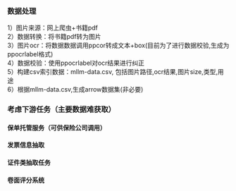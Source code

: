 
### 数据处理
1）图片来源：网上爬虫+书籍pdf   
2）数据转换：将书籍pdf转为图片   
3）图片ocr：将数据数据调用ppcor转成文本+box(目前为了进行数据校验,生成为ppocrlabel格式)    
4）数据校验：使用ppocrlabel对ocr结果进行纠正   
5）构建csv索引数据：mllm-data.csv, 包括图片路径,ocr结果,图片size,类型,用途    
6）根据mllm-data.csv,生成arrow数据集(非必要)


### 考虑下游任务（主要数据难获取）
#### 保单托管服务（可供保险公司调用）
#### 发票信息抽取
#### 证件类抽取任务
#### 卷面评分系统